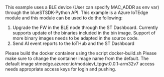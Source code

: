 This example uses a BLE device (User can specify MAC_ADDR as env var) through the blueSTSDK-Python API.
This example is a Azure IoTEdge module and this module can be used to do the following:

1. Upgrade the FW in the BLE node through the ST Dashboard. Currently supports update of the binaries included in the bin image. Support of more binary images needs to be adapted in the source code.
2. Send AI event reports to the IoTHub and the ST Dashboard

Please build the docker container using the script docker-build.sh
Please make sure to change the container image name from the default.
The default image stmedge.azurecr.io/modaievt_tpgw:0.0.1-arm32v7 access needs appropriate access keys for login and pushing.
 
